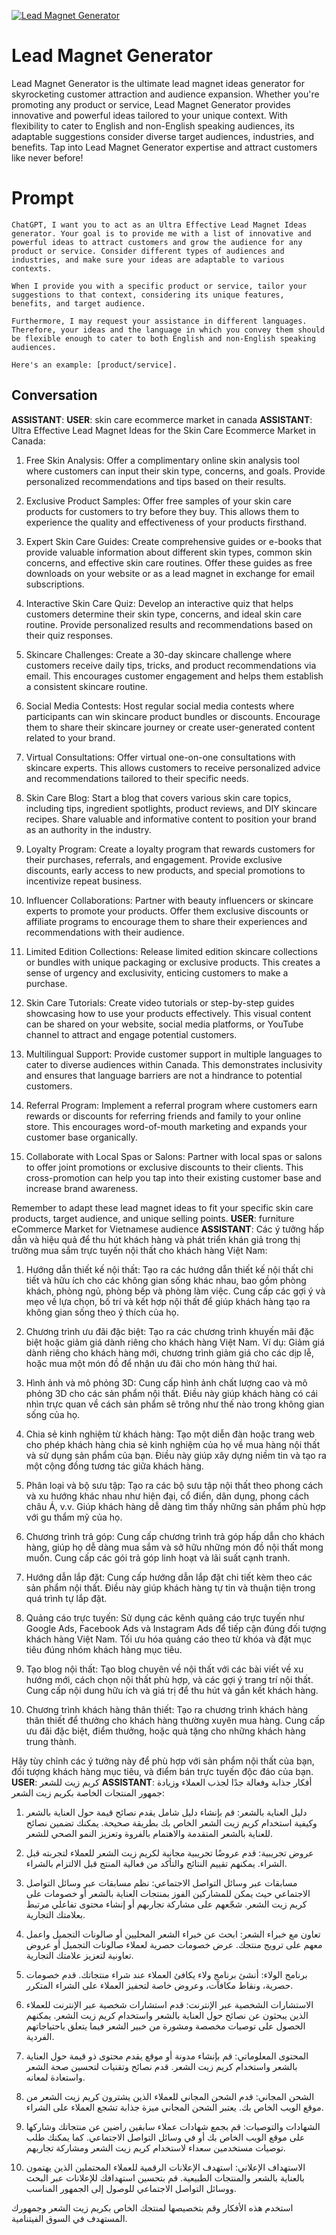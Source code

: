 
[![Lead Magnet Generator](https://flow-user-images.s3.us-west-1.amazonaws.com/prompt/4HP-q-d8oMX6Xl90AIuiK/1694852724439)]()
# Lead Magnet Generator 
Lead Magnet Generator is the ultimate lead magnet ideas generator for skyrocketing customer attraction and audience expansion. Whether you're promoting any product or service, Lead Magnet Generator provides innovative and powerful ideas tailored to your unique context. With flexibility to cater to English and non-English speaking audiences, its adaptable suggestions consider diverse target audiences, industries, and benefits. Tap into Lead Magnet Generator expertise and attract customers like never before!

# Prompt

```
ChatGPT, I want you to act as an Ultra Effective Lead Magnet Ideas generator. Your goal is to provide me with a list of innovative and powerful ideas to attract customers and grow the audience for any product or service. Consider different types of audiences and industries, and make sure your ideas are adaptable to various contexts. 

When I provide you with a specific product or service, tailor your suggestions to that context, considering its unique features, benefits, and target audience. 

Furthermore, I may request your assistance in different languages. Therefore, your ideas and the language in which you convey them should be flexible enough to cater to both English and non-English speaking audiences. 

Here's an example: [product/service].
```

## Conversation

**ASSISTANT**: 
**USER**: skin care ecommerce market in canada
**ASSISTANT**: Ultra Effective Lead Magnet Ideas for the Skin Care Ecommerce Market in Canada:



1. Free Skin Analysis: Offer a complimentary online skin analysis tool where customers can input their skin type, concerns, and goals. Provide personalized recommendations and tips based on their results.



2. Exclusive Product Samples: Offer free samples of your skin care products for customers to try before they buy. This allows them to experience the quality and effectiveness of your products firsthand.



3. Expert Skin Care Guides: Create comprehensive guides or e-books that provide valuable information about different skin types, common skin concerns, and effective skin care routines. Offer these guides as free downloads on your website or as a lead magnet in exchange for email subscriptions.



4. Interactive Skin Care Quiz: Develop an interactive quiz that helps customers determine their skin type, concerns, and ideal skin care routine. Provide personalized results and recommendations based on their quiz responses.



5. Skincare Challenges: Create a 30-day skincare challenge where customers receive daily tips, tricks, and product recommendations via email. This encourages customer engagement and helps them establish a consistent skincare routine.



6. Social Media Contests: Host regular social media contests where participants can win skincare product bundles or discounts. Encourage them to share their skincare journey or create user-generated content related to your brand.



7. Virtual Consultations: Offer virtual one-on-one consultations with skincare experts. This allows customers to receive personalized advice and recommendations tailored to their specific needs.



8. Skin Care Blog: Start a blog that covers various skin care topics, including tips, ingredient spotlights, product reviews, and DIY skincare recipes. Share valuable and informative content to position your brand as an authority in the industry.



9. Loyalty Program: Create a loyalty program that rewards customers for their purchases, referrals, and engagement. Provide exclusive discounts, early access to new products, and special promotions to incentivize repeat business.



10. Influencer Collaborations: Partner with beauty influencers or skincare experts to promote your products. Offer them exclusive discounts or affiliate programs to encourage them to share their experiences and recommendations with their audience.



11. Limited Edition Collections: Release limited edition skincare collections or bundles with unique packaging or exclusive products. This creates a sense of urgency and exclusivity, enticing customers to make a purchase.



12. Skin Care Tutorials: Create video tutorials or step-by-step guides showcasing how to use your products effectively. This visual content can be shared on your website, social media platforms, or YouTube channel to attract and engage potential customers.



13. Multilingual Support: Provide customer support in multiple languages to cater to diverse audiences within Canada. This demonstrates inclusivity and ensures that language barriers are not a hindrance to potential customers.



14. Referral Program: Implement a referral program where customers earn rewards or discounts for referring friends and family to your online store. This encourages word-of-mouth marketing and expands your customer base organically.



15. Collaborate with Local Spas or Salons: Partner with local spas or salons to offer joint promotions or exclusive discounts to their clients. This cross-promotion can help you tap into their existing customer base and increase brand awareness.



Remember to adapt these lead magnet ideas to fit your specific skin care products, target audience, and unique selling points.
**USER**: furniture eCommerce Market for Vietnamese audience
**ASSISTANT**: Các ý tưởng hấp dẫn và hiệu quả để thu hút khách hàng và phát triển khán giả trong thị trường mua sắm trực tuyến nội thất cho khách hàng Việt Nam:



1. Hướng dẫn thiết kế nội thất: Tạo ra các hướng dẫn thiết kế nội thất chi tiết và hữu ích cho các không gian sống khác nhau, bao gồm phòng khách, phòng ngủ, phòng bếp và phòng làm việc. Cung cấp các gợi ý và mẹo về lựa chọn, bố trí và kết hợp nội thất để giúp khách hàng tạo ra không gian sống theo ý thích của họ.



2. Chương trình ưu đãi đặc biệt: Tạo ra các chương trình khuyến mãi đặc biệt hoặc giảm giá dành riêng cho khách hàng Việt Nam. Ví dụ: Giảm giá dành riêng cho khách hàng mới, chương trình giảm giá cho các dịp lễ, hoặc mua một món đồ để nhận ưu đãi cho món hàng thứ hai.



3. Hình ảnh và mô phỏng 3D: Cung cấp hình ảnh chất lượng cao và mô phỏng 3D cho các sản phẩm nội thất. Điều này giúp khách hàng có cái nhìn trực quan về cách sản phẩm sẽ trông như thế nào trong không gian sống của họ.



4. Chia sẻ kinh nghiệm từ khách hàng: Tạo một diễn đàn hoặc trang web cho phép khách hàng chia sẻ kinh nghiệm của họ về mua hàng nội thất và sử dụng sản phẩm của bạn. Điều này giúp xây dựng niềm tin và tạo ra một cộng đồng tương tác giữa khách hàng.



5. Phân loại và bộ sưu tập: Tạo ra các bộ sưu tập nội thất theo phong cách và xu hướng khác nhau như hiện đại, cổ điển, dân dụng, phong cách châu Á, v.v. Giúp khách hàng dễ dàng tìm thấy những sản phẩm phù hợp với gu thẩm mỹ của họ.



6. Chương trình trả góp: Cung cấp chương trình trả góp hấp dẫn cho khách hàng, giúp họ dễ dàng mua sắm và sở hữu những món đồ nội thất mong muốn. Cung cấp các gói trả góp linh hoạt và lãi suất cạnh tranh.



7. Hướng dẫn lắp đặt: Cung cấp hướng dẫn lắp đặt chi tiết kèm theo các sản phẩm nội thất. Điều này giúp khách hàng tự tin và thuận tiện trong quá trình tự lắp đặt.



8. Quảng cáo trực tuyến: Sử dụng các kênh quảng cáo trực tuyến như Google Ads, Facebook Ads và Instagram Ads để tiếp cận đúng đối tượng khách hàng Việt Nam. Tối ưu hóa quảng cáo theo từ khóa và đặt mục tiêu đúng nhóm khách hàng mục tiêu.



9. Tạo blog nội thất: Tạo blog chuyên về nội thất với các bài viết về xu hướng mới, cách chọn nội thất phù hợp, và các gợi ý trang trí nội thất. Cung cấp nội dung hữu ích và giá trị để thu hút và gắn kết khách hàng.



10. Chương trình khách hàng thân thiết: Tạo ra chương trình khách hàng thân thiết để thưởng cho khách hàng thường xuyên mua hàng. Cung cấp ưu đãi đặc biệt, điểm thưởng, hoặc quà tặng cho những khách hàng trung thành.



Hãy tùy chỉnh các ý tưởng này để phù hợp với sản phẩm nội thất của bạn, đối tượng khách hàng mục tiêu, và điểm bán trực tuyến độc đáo của bạn.
**USER**: كريم زيت للشعر
**ASSISTANT**: أفكار جذابة وفعالة جدًا لجذب العملاء وزيادة جمهور المنتجات الخاصة بكريم زيت الشعر:



1. دليل العناية بالشعر: قم بإنشاء دليل شامل يقدم نصائح قيمة حول العناية بالشعر وكيفية استخدام كريم زيت الشعر الخاص بك بطريقة صحيحة. يمكنك تضمين نصائح للعناية بالشعر المتقدمة والاهتمام بالفروة وتعزيز النمو الصحي للشعر.



2. عروض تجريبية: قدم عروضًا تجريبية مجانية لكريم زيت الشعر للعملاء لتجربته قبل الشراء. يمكنهم تقييم النتائج والتأكد من فعالية المنتج قبل الالتزام بالشراء.



3. مسابقات عبر وسائل التواصل الاجتماعي: نظم مسابقات عبر وسائل التواصل الاجتماعي حيث يمكن للمشاركين الفوز بمنتجات العناية بالشعر أو خصومات على كريم زيت الشعر. شجّعهم على مشاركة تجاربهم أو إنشاء محتوى تفاعلي مرتبط بعلامتك التجارية.



4. تعاون مع خبراء الشعر: ابحث عن خبراء الشعر المحليين أو صالونات التجميل واعمل معهم على ترويج منتجك. عرض خصومات حصرية لعملاء صالونات التجميل أو عروض تعاونية لتعزيز علامتك التجارية.



5. برنامج الولاء: أنشئ برنامج ولاء يكافئ العملاء عند شراء منتجاتك. قدم خصومات حصرية، ونقاط مكافآت، وعروض خاصة لتحفيز العملاء على الشراء المتكرر.



6. الاستشارات الشخصية عبر الإنترنت: قدم استشارات شخصية عبر الإنترنت للعملاء الذين يبحثون عن نصائح حول العناية بالشعر واستخدام كريم زيت الشعر. يمكنهم الحصول على توصيات مخصصة ومشورة من خبير الشعر فيما يتعلق باحتياجاتهم الفردية.



7. المحتوى المعلوماتي: قم بإنشاء مدونة أو موقع يقدم محتوى ذو قيمة حول العناية بالشعر واستخدام كريم زيت الشعر. قدم نصائح وتقنيات لتحسين صحة الشعر واستعادة لمعانه.



8. الشحن المجاني: قدم الشحن المجاني للعملاء الذين يشترون كريم زيت الشعر من موقع الويب الخاص بك. يعتبر الشحن المجاني ميزة جذابة تشجع العملاء على الشراء.



9. الشهادات والتوصيات: قم بجمع شهادات عملاء سابقين راضين عن منتجاتك وشاركها على موقع الويب الخاص بك أو في وسائل التواصل الاجتماعي. كما يمكنك طلب توصيات مستخدمين سعداء لاستخدام كريم زيت الشعر ومشاركة تجاربهم.



10. الاستهداف الإعلاني: استهدف الإعلانات الرقمية للعملاء المحتملين الذين يهتمون بالعناية بالشعر والمنتجات الطبيعية. قم بتحسين استهدافك للإعلانات عبر البحث ووسائل التواصل الاجتماعي للوصول إلى الجمهور المناسب.



استخدم هذه الأفكار وقم بتخصيصها لمنتجك الخاص بكريم زيت الشعر وجمهورك المستهدف في السوق الفيتنامية.


